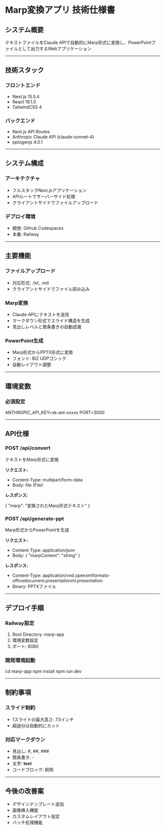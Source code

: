 # Marp変換アプリ 技術仕様書

## システム概要

テキストファイルをClaude APIで自動的にMarp形式に変換し、PowerPointファイルとして出力するWebアプリケーション

---

## 技術スタック

### フロントエンド
- Next.js 15.5.4
- React 19.1.0
- TailwindCSS 4

### バックエンド
- Next.js API Routes
- Anthropic Claude API (claude-sonnet-4)
- pptxgenjs 4.0.1

---

## システム構成

### アーキテクチャ
- フルスタックNext.jsアプリケーション
- APIルートでサーバーサイド処理
- クライアントサイドでファイルアップロード

### デプロイ環境
- 開発: Github Codespaces
- 本番: Railway

---

## 主要機能

### ファイルアップロード
- 対応形式: .txt, .md
- クライアントサイドでファイル読み込み

### Marp変換
- Claude APIにテキストを送信
- マークダウン形式でスライド構造を生成
- 見出しレベルと箇条書きの自動認識

### PowerPoint生成
- Marp形式からPPTX形式に変換
- フォント: BIZ UDPゴシック
- 自動レイアウト調整

---

## 環境変数

### 必須設定

ANTHROPIC_API_KEY=sk-ant-xxxxx
PORT=3000

---

## API仕様

### POST /api/convert
テキストをMarp形式に変換

**リクエスト:**
- Content-Type: multipart/form-data
- Body: file (File)

**レスポンス:**

{
  "marp": "変換されたMarp形式テキスト"
}

### POST /api/generate-ppt
Marp形式からPowerPointを生成

**リクエスト:**
- Content-Type: application/json
- Body: { "marpContent": "string" }

**レスポンス:**
- Content-Type: application/vnd.openxmlformats-officedocument.presentationml.presentation
- Binary: PPTXファイル

---

## デプロイ手順

### Railway設定
1. Root Directory: marp-app
2. 環境変数設定
3. ポート: 8080

### 開発環境起動

cd marp-app
npm install
npm run dev

---

## 制約事項

### スライド制約
- 1スライドの最大高さ: 7.5インチ
- 超過分は自動的にカット

### 対応マークダウン
- 見出し: #, ##, ###
- 箇条書き: -
- 太字: **text**
- コードブロック: 削除

---

## 今後の改善案

- デザインテンプレート追加
- 画像挿入機能
- カスタムレイアウト設定
- バッチ処理機能